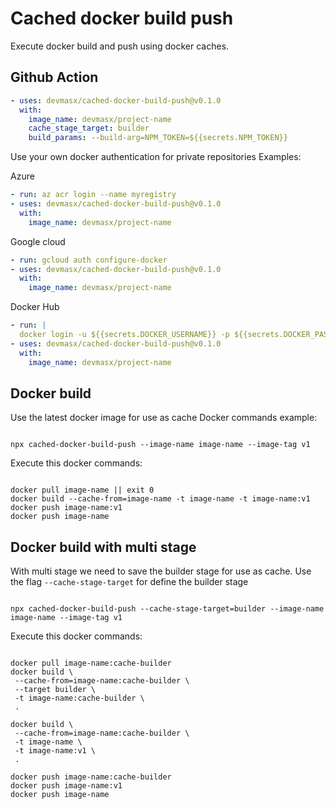 # Cached docker build push

Execute docker build and push using docker caches.

## Github Action

```yml
- uses: devmasx/cached-docker-build-push@v0.1.0
  with:
    image_name: devmasx/project-name
    cache_stage_target: builder
    build_params: --build-arg=NPM_TOKEN=${{secrets.NPM_TOKEN}}
```

Use your own docker authentication for private repositories
Examples:

Azure

```yml
- run: az acr login --name myregistry
- uses: devmasx/cached-docker-build-push@v0.1.0
  with:
    image_name: devmasx/project-name
```

Google cloud

```yml
- run: gcloud auth configure-docker
- uses: devmasx/cached-docker-build-push@v0.1.0
  with:
    image_name: devmasx/project-name
```

Docker Hub

```yml
- run: |
  docker login -u ${{secrets.DOCKER_USERNAME}} -p ${{secrets.DOCKER_PASSWORD}}
- uses: devmasx/cached-docker-build-push@v0.1.0
  with:
    image_name: devmasx/project-name
```

## Docker build

Use the latest docker image for use as cache
Docker commands example:

```

npx cached-docker-build-push --image-name image-name --image-tag v1

```

Execute this docker commands:

```

docker pull image-name || exit 0
docker build --cache-from=image-name -t image-name -t image-name:v1
docker push image-name:v1
docker push image-name

```

## Docker build with multi stage

With multi stage we need to save the builder stage for use as cache. Use the flag `--cache-stage-target` for define the builder stage

```

npx cached-docker-build-push --cache-stage-target=builder --image-name image-name --image-tag v1

```

Execute this docker commands:

```

docker pull image-name:cache-builder
docker build \
 --cache-from=image-name:cache-builder \
 --target builder \
 -t image-name:cache-builder \
 .

docker build \
 --cache-from=image-name:cache-builder \
 -t image-name \
 -t image-name:v1 \
 .

docker push image-name:cache-builder
docker push image-name:v1
docker push image-name

```

```

```
